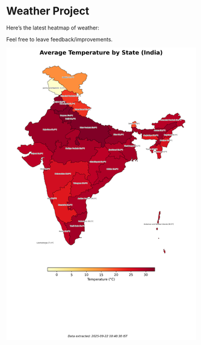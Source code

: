 # Weather Project

Here’s the latest heatmap of weather:

Feel free to leave feedback/improvements.

![India Heatmap](docs/assets/india_heatmap.png?v=D0DA49)
